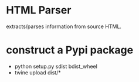 # HTML Parser

extracts/parses information from source HTML.

# construct a Pypi package

* python setup.py sdist bdist_wheel
* twine upload dist/*
